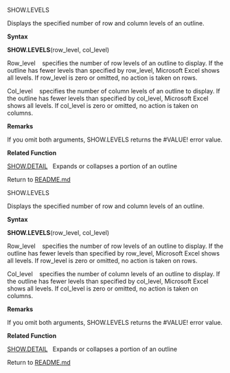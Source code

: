 SHOW.LEVELS

Displays the specified number of row and column levels of an outline.

**Syntax**

**SHOW.LEVELS**(row\_level, col\_level)

Row\_level    specifies the number of row levels of an outline to
display. If the outline has fewer levels than specified by row\_level,
Microsoft Excel shows all levels. If row\_level is zero or omitted, no
action is taken on rows.

Col\_level    specifies the number of column levels of an outline to
display. If the outline has fewer levels than specified by col\_level,
Microsoft Excel shows all levels. If col\_level is zero or omitted, no
action is taken on columns.

**Remarks**

If you omit both arguments, SHOW.LEVELS returns the \#VALUE\! error
value.

**Related Function**

[SHOW.DETAIL](SHOW.DETAIL.md)   Expands or collapses a portion of an outline



Return to [README.md](README.md)

SHOW.LEVELS

Displays the specified number of row and column levels of an outline.

**Syntax**

**SHOW.LEVELS**(row\_level, col\_level)

Row\_level    specifies the number of row levels of an outline to
display. If the outline has fewer levels than specified by row\_level,
Microsoft Excel shows all levels. If row\_level is zero or omitted, no
action is taken on rows.

Col\_level    specifies the number of column levels of an outline to
display. If the outline has fewer levels than specified by col\_level,
Microsoft Excel shows all levels. If col\_level is zero or omitted, no
action is taken on columns.

**Remarks**

If you omit both arguments, SHOW.LEVELS returns the \#VALUE\! error
value.

**Related Function**

[SHOW.DETAIL](SHOW.DETAIL.md)   Expands or collapses a portion of an outline



Return to [README.md](README.md)

